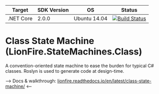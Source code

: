 
Target    | SDK Version | OS           | Status
--------- | ----------- | ---          | ---
.NET Core | 2.0.0       | Ubuntu 14.04 | [![Build Status](https://travis-ci.org/lionfire/class-state-machine.svg?branch=master)](https://travis-ci.org/lionfire/class-state-machine)


# Class State Machine (LionFire.StateMachines.Class) 

A convention-oriented state machine to ease the burden for typical C# classes.  Roslyn is used to generate code at design-time.

--> Docs & walkthrough: [lionfire.readthedocs.io/en/latest/class-state-machine/](https://lionfire.readthedocs.io/en/latest/class-state-machine/index.html) <--
